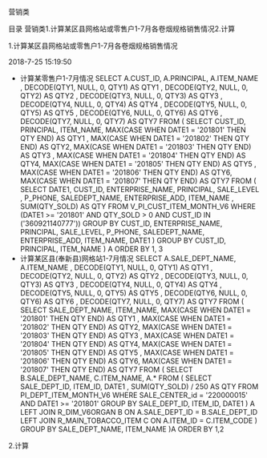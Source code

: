 营销类

目录 营销类1.计算某区县网格站或零售户1-7月各卷烟规格销售情况2.计算



1.计算某区县网格站或零售户1-7月各卷烟规格销售情况

2018-7-25 15:19:50

- 计算某零售户1-7月情况
      SELECT A.CUST_ID, A.PRINCIPAL, A.ITEM_NAME
      	, DECODE(QTY1, NULL, 0, QTY1) AS QTY1
      	, DECODE(QTY2, NULL, 0, QTY2) AS QTY2
      	, DECODE(QTY3, NULL, 0, QTY3) AS QTY3
      	, DECODE(QTY4, NULL, 0, QTY4) AS QTY4
      	, DECODE(QTY5, NULL, 0, QTY5) AS QTY5
      	, DECODE(QTY6, NULL, 0, QTY6) AS QTY6
      	, DECODE(QTY7, NULL, 0, QTY7) AS QTY7
      FROM (
      	SELECT CUST_ID, PRINCIPAL, ITEM_NAME, MAX(CASE 
      			WHEN DATE1 = '201801' THEN QTY
      		END) AS QTY1
      		, MAX(CASE 
      			WHEN DATE1 = '201802' THEN QTY
      		END) AS QTY2, MAX(CASE 
      			WHEN DATE1 = '201803' THEN QTY
      		END) AS QTY3
      		, MAX(CASE 
      			WHEN DATE1 = '201804' THEN QTY
      		END) AS QTY4, MAX(CASE 
      			WHEN DATE1 = '201805' THEN QTY
      		END) AS QTY5
      		, MAX(CASE 
      			WHEN DATE1 = '201806' THEN QTY
      		END) AS QTY6, MAX(CASE 
      			WHEN DATE1 = '201807' THEN QTY
      		END) AS QTY7
      	FROM (
      		SELECT DATE1, CUST_ID, ENTERPRISE_NAME, PRINCIPAL, SALE_LEVEL
      			, P_PHONE, SALEDEPT_NAME, ENTERPRISE_ADD, ITEM_NAME
      			, SUM(QTY_SOLD) AS QTY
      		FROM V_PI_CUST_ITEM_MONTH_V6
      		WHERE (DATE1 >= '201801'
      			AND QTY_SOLD > 0
      			AND CUST_ID IN ('360921140777'))
      		GROUP BY CUST_ID, ENTERPRISE_NAME, PRINCIPAL, SALE_LEVEL, P_PHONE, SALEDEPT_NAME, ENTERPRISE_ADD, ITEM_NAME, DATE1
      	)
      	GROUP BY CUST_ID, PRINCIPAL, ITEM_NAME
      ) A
      ORDER BY 1, 3
- 计算某区县(奉新县)网格站1-7月情况
      SELECT A.SALE_DEPT_NAME, A.ITEM_NAME
      	, DECODE(QTY1, NULL, 0, QTY1) AS QTY1
      	, DECODE(QTY2, NULL, 0, QTY2) AS QTY2
      	, DECODE(QTY3, NULL, 0, QTY3) AS QTY3
      	, DECODE(QTY4, NULL, 0, QTY4) AS QTY4
      	, DECODE(QTY5, NULL, 0, QTY5) AS QTY5
      	, DECODE(QTY6, NULL, 0, QTY6) AS QTY6
      	, DECODE(QTY7, NULL, 0, QTY7) AS QTY7
      FROM (
      SELECT SALE_DEPT_NAME, ITEM_NAME, MAX(CASE 
      		WHEN DATE1 = '201801' THEN QTY
      	END) AS QTY1
      	, MAX(CASE 
      		WHEN DATE1 = '201802' THEN QTY
      	END) AS QTY2, MAX(CASE 
      		WHEN DATE1 = '201803' THEN QTY
      	END) AS QTY3
      	, MAX(CASE 
      		WHEN DATE1 = '201804' THEN QTY
      	END) AS QTY4, MAX(CASE 
      		WHEN DATE1 = '201805' THEN QTY
      	END) AS QTY5
      	, MAX(CASE 
      		WHEN DATE1 = '201806' THEN QTY
      	END) AS QTY6, MAX(CASE 
      		WHEN DATE1 = '201807' THEN QTY
      	END) AS QTY7
      FROM (
      	SELECT B.SALE_DEPT_NAME, C.ITEM_NAME, A.*
      	FROM (
      		SELECT SALE_DEPT_ID, ITEM_ID, DATE1
      			, SUM(QTY_SOLD) / 250 AS QTY
      		FROM PI_DEPT_ITEM_MONTH_V6
      		WHERE SALE_CENTER_id = '220000015'
      			AND DATE1 >= '201801'
      		GROUP BY SALE_DEPT_ID, ITEM_ID, DATE1
      	) A
      		LEFT JOIN R_DIM_V6ORGAN B ON A.SALE_DEPT_ID = B.SALE_DEPT_ID
      		LEFT JOIN R_MAIN_TOBACCO_ITEM C ON A.ITEM_ID = C.ITEM_CODE
      )
      GROUP BY SALE_DEPT_NAME, ITEM_NAME
       )A 
       ORDER BY 1,2

2.计算





